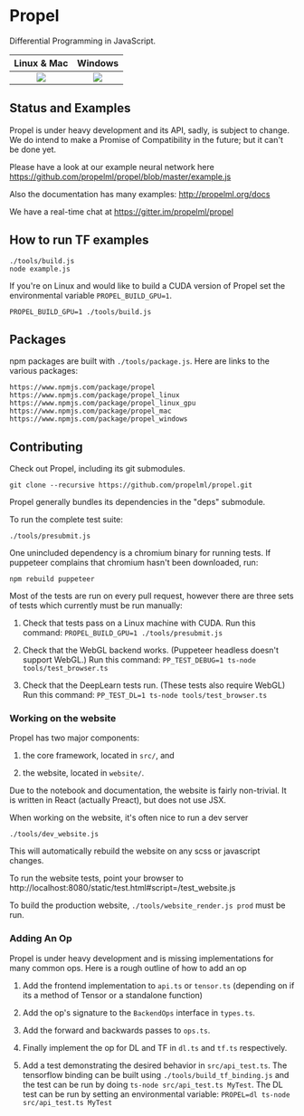 # Propel

Differential Programming in JavaScript.

| **Linux & Mac** | **Windows** |
|:---------------:|:-----------:|
| [![][Travis CI badge]][Travis CI link] | [![][AppVeyor badge]][AppVeyor link] |

## Status and Examples

Propel is under heavy development and its API, sadly, is subject to change.
We do intend to make a Promise of Compatibility in the future; but
it can't be done yet.

Please have a look at our example neural network here
https://github.com/propelml/propel/blob/master/example.js

Also the documentation has many examples:
http://propelml.org/docs

We have a real-time chat at https://gitter.im/propelml/propel


## How to run TF examples

    ./tools/build.js
    node example.js

If you're on Linux and would like to build a CUDA version of
Propel set the environmental variable `PROPEL_BUILD_GPU=1`.

    PROPEL_BUILD_GPU=1 ./tools/build.js


## Packages

npm packages are built with `./tools/package.js`. Here are links
to the various packages:

    https://www.npmjs.com/package/propel
    https://www.npmjs.com/package/propel_linux
    https://www.npmjs.com/package/propel_linux_gpu
    https://www.npmjs.com/package/propel_mac
    https://www.npmjs.com/package/propel_windows


## Contributing

Check out Propel, including its git submodules.

    git clone --recursive https://github.com/propelml/propel.git

Propel generally bundles its dependencies in the "deps" submodule.

To run the complete test suite:

    ./tools/presubmit.js

One unincluded dependency is a chromium binary for running tests.
If puppeteer complains that chromium hasn't been downloaded, run:

    npm rebuild puppeteer

Most of the tests are run on every pull request, however there are three sets
of tests which currently must be run manually:

 1. Check that tests pass on a Linux machine with CUDA.
    Run this command: `PROPEL_BUILD_GPU=1 ./tools/presubmit.js`

 2. Check that the WebGL backend works. (Puppeteer headless doesn't support
    WebGL.)
    Run this command: `PP_TEST_DEBUG=1 ts-node tools/test_browser.ts`

 3. Check that the DeepLearn tests run. (These tests also require WebGL)
    Run this command:  `PP_TEST_DL=1 ts-node tools/test_browser.ts`


### Working on the website

Propel has two major components:

 1. the core framework, located in `src/`, and

 2. the website, located in `website/`.

Due to the notebook and documentation, the website is fairly non-trivial. It
is written in React (actually Preact), but does not use JSX.

When working on the website, it's often nice to run a dev server

    ./tools/dev_website.js

This will automatically rebuild the website on any scss or javascript
changes.

To run the website tests, point your browser to
http://localhost:8080/static/test.html#script=/test_website.js

To build the production website, `./tools/website_render.js prod` must be run.


### Adding An Op

Propel is under heavy development and is missing implementations for many common
ops. Here is a rough outline of how to add an op

  1. Add the frontend implementation to `api.ts` or `tensor.ts` (depending on
     if its a method of Tensor or a standalone function)

  2. Add the op's signature to the `BackendOps` interface in `types.ts`.

  3. Add the forward and backwards passes to `ops.ts`.

  4. Finally implement the op for DL and TF in `dl.ts` and `tf.ts`
     respectively.

  5. Add a test demonstrating the desired behavior in `src/api_test.ts`.
     The tensorflow binding can be built using `./tools/build_tf_binding.js`
     and the test can be run by doing `ts-node src/api_test.ts MyTest`.
     The DL test can be run by setting an environmental variable:
     `PROPEL=dl ts-node src/api_test.ts MyTest`



[AppVeyor badge]:  https://ci.appveyor.com/api/projects/status/github/propelml/propel?branch=master&svg=true
[AppVeyor link]:   https://ci.appveyor.com/project/piscisaureus/propel/branch/master
[Travis CI badge]: https://travis-ci.org/propelml/propel.svg?branch=master
[Travis CI link]:  https://travis-ci.org/propelml/propel/builds
